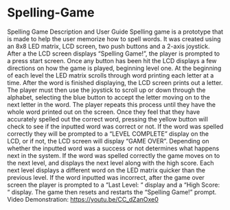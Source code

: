 # Spelling-Game

Spelling Game Description and User Guide
    Spelling game is a prototype that is made to help the user memorize how to spell words. It was created using an 8x8 LED matrix, LCD screen, two push buttons and a 2-axis joystick. After a the LCD screen displays “Spelling Game!”, the player is prompted to a press start screen. Once any button has been hit the LCD displays a few directions on how the game is played, beginning level one.
 At the beginning of each level the LED matrix scrolls through word printing each letter at a time. After the word is finished displaying, the LCD screen prints out a letter. The player must then use the joystick to scroll up or down through the alphabet, selecting the blue button to accept the letter moving on to the next letter in the word. 
The player repeats this process until they have the whole word printed out on the screen. Once they feel that they have accurately spelled out the correct word, pressing the yellow button will check to see if the inputted word was correct or not. If the word was spelled correctly they will be prompted to a “LEVEL COMPLETE” display on the LCD, or if not, the LCD screen will display “GAME OVER”.
    Depending on whether the inputted word was a success or not determines what happens next in the system. If the word was spelled correctly the game moves on to the next level, and displays the next level along with the high score. Each next level displays a different word on the LED matrix quicker than the previous level. If the word inputted was incorrect, after the game over screen the player is prompted to a “Last Level: “ display and a “High Score: “ display.  The game then resets and restarts the “Spelling Game!” prompt. 
Video Demonstration: https://youtu.be/CC_dZanOxe0 
